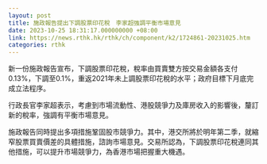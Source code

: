 ```yaml
---
layout: post
title: 施政報告提出下調股票印花稅　李家超強調平衡市場意見
date: 2023-10-25 18:31:17.000000000 +08:00
link: https://news.rthk.hk/rthk/ch/component/k2/1724861-20231025.htm
categories: rthk
---
```


新一份施政報告宣布，下調股票印花稅，稅率由買賣雙方按交易金額各支付0.13%，下調至0.1%，重返2021年未上調股票印花稅的水平；政府目標下月底完成立法程序。

行政長官李家超表示，考慮到市場流動性、港股競爭力及庫房收入的影響後，釐訂新的稅率，強調有平衡市場意見。

施政報告同時提出多項措施鞏固股市競爭力。其中，港交所將於明年第二季，就縮窄股票買賣價差的具體措施，諮詢市場意見。交易所認為，下調股票印花稅連同其他措施，可以提升市場競爭力，為香港市場把握重大機遇。
